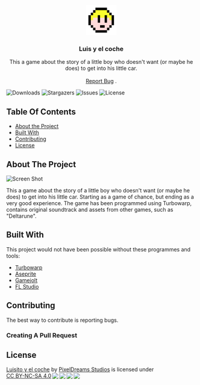 <br/>
<p align="center">
  <a href="https://github.com/PixelDreams-Studios/luiscar">
    <img src="https://raw.githubusercontent.com/PixelDreams-Studios/luiscar/main/favicon.png" alt="Logo" width="80" height="80">
  </a>

  <h3 align="center">Luis y el  coche</h3>

  <p align="center">
    This a game about the story of a little boy who doesn't want (or maybe he does) to get into his little car.
    <br/>
    <br/>
    <a href="https://github.com/PixelDreams-Studios/luiscar/issues">Report Bug</a>
    .
  </p>
</p>

![Downloads](https://img.shields.io/github/downloads/PixelDreams-Studios/luiscar/total) ![Stargazers](https://img.shields.io/github/stars/PixelDreams-Studios/luiscar?style=social) ![Issues](https://img.shields.io/github/issues/PixelDreams-Studios/luiscar) ![License](https://img.shields.io/github/license/PixelDreams-Studios/luiscar) 

## Table Of Contents

* [About the Project](#about-the-project)
* [Built With](#built-with)
* [Contributing](#contributing)
* [License](#license)

## About The Project

![Screen Shot](https://img.itch.zone/aW1hZ2UvMjMwNzQyMC8xMzY3NDE4MC5wbmc=/original/PU7HSK.png)

This a game about the story of a little boy who doesn't want (or maybe he does) to get into his little car. Starting as a game of chance, but ending as a very good experience.
The game has been programmed using Turbowarp, contains original soundtrack and assets from other games, such as "Deltarune".

## Built With

This project would not have been possible without these programmes and tools:

* [Turbowarp](https://turbowarp.org)
* [Aseprite](https://aseprite.org)
* [Gamejolt](https://gamejolt.com)
* [FL Studio](https://www.image-line.com)

## Contributing

The best way to contribute is reporting bugs.

### Creating A Pull Request



## License

<p xmlns:cc="http://creativecommons.org/ns#" xmlns:dct="http://purl.org/dc/terms/"><a property="dct:title" rel="cc:attributionURL" href="https://github.com/PixelDreams-Studios/luiscar">Luisito y el coche</a> by <a rel="cc:attributionURL dct:creator" property="cc:attributionName" href="https://github.com/PixelDreams-Studios/">PixelDreams Studios</a> is licensed under <a href="http://creativecommons.org/licenses/by-nc-sa/4.0/?ref=chooser-v1" target="_blank" rel="license noopener noreferrer" style="display:inline-block;">CC BY-NC-SA 4.0<img style="height:22px!important;margin-left:3px;vertical-align:text-bottom;" src="https://mirrors.creativecommons.org/presskit/icons/cc.svg?ref=chooser-v1"><img style="height:22px!important;margin-left:3px;vertical-align:text-bottom;" src="https://mirrors.creativecommons.org/presskit/icons/by.svg?ref=chooser-v1"><img style="height:22px!important;margin-left:3px;vertical-align:text-bottom;" src="https://mirrors.creativecommons.org/presskit/icons/nc.svg?ref=chooser-v1"><img style="height:22px!important;margin-left:3px;vertical-align:text-bottom;" src="https://mirrors.creativecommons.org/presskit/icons/sa.svg?ref=chooser-v1"></a></p>
